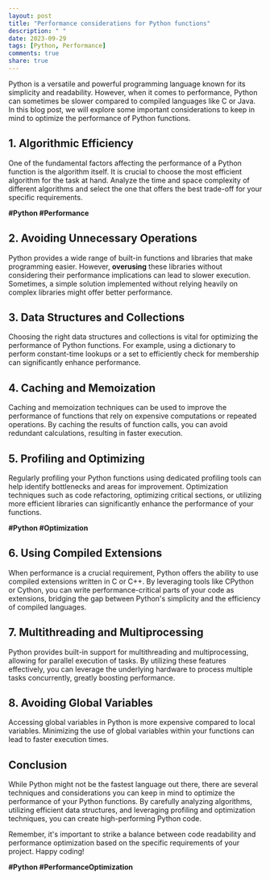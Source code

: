 ```yaml
---
layout: post
title: "Performance considerations for Python functions"
description: " "
date: 2023-09-29
tags: [Python, Performance]
comments: true
share: true
---
```


Python is a versatile and powerful programming language known for its simplicity and readability. However, when it comes to performance, Python can sometimes be slower compared to compiled languages like C or Java. In this blog post, we will explore some important considerations to keep in mind to optimize the performance of Python functions.

## 1. Algorithmic Efficiency

One of the fundamental factors affecting the performance of a Python function is the algorithm itself. It is crucial to choose the most efficient algorithm for the task at hand. Analyze the time and space complexity of different algorithms and select the one that offers the best trade-off for your specific requirements.

**#Python #Performance**

## 2. Avoiding Unnecessary Operations

Python provides a wide range of built-in functions and libraries that make programming easier. However, **overusing** these libraries without considering their performance implications can lead to slower execution. Sometimes, a simple solution implemented without relying heavily on complex libraries might offer better performance.

## 3. Data Structures and Collections

Choosing the right data structures and collections is vital for optimizing the performance of Python functions. For example, using a dictionary to perform constant-time lookups or a set to efficiently check for membership can significantly enhance performance.

## 4. Caching and Memoization

Caching and memoization techniques can be used to improve the performance of functions that rely on expensive computations or repeated operations. By caching the results of function calls, you can avoid redundant calculations, resulting in faster execution.

## 5. Profiling and Optimizing

Regularly profiling your Python functions using dedicated profiling tools can help identify bottlenecks and areas for improvement. Optimization techniques such as code refactoring, optimizing critical sections, or utilizing more efficient libraries can significantly enhance the performance of your functions.

**#Python #Optimization**

## 6. Using Compiled Extensions

When performance is a crucial requirement, Python offers the ability to use compiled extensions written in C or C++. By leveraging tools like CPython or Cython, you can write performance-critical parts of your code as extensions, bridging the gap between Python's simplicity and the efficiency of compiled languages.

## 7. Multithreading and Multiprocessing

Python provides built-in support for multithreading and multiprocessing, allowing for parallel execution of tasks. By utilizing these features effectively, you can leverage the underlying hardware to process multiple tasks concurrently, greatly boosting performance.

## 8. Avoiding Global Variables

Accessing global variables in Python is more expensive compared to local variables. Minimizing the use of global variables within your functions can lead to faster execution times.

## Conclusion

While Python might not be the fastest language out there, there are several techniques and considerations you can keep in mind to optimize the performance of your Python functions. By carefully analyzing algorithms, utilizing efficient data structures, and leveraging profiling and optimization techniques, you can create high-performing Python code.

Remember, it's important to strike a balance between code readability and performance optimization based on the specific requirements of your project. Happy coding!

**#Python #PerformanceOptimization**